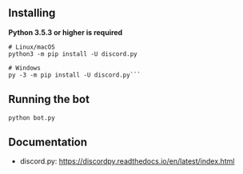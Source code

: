 Installing
----------

**Python 3.5.3 or higher is required**

    # Linux/macOS
    python3 -m pip install -U discord.py

    # Windows
    py -3 -m pip install -U discord.py```

Running the bot 
----------

    python bot.py

Documentation
----------
- discord.py: <https://discordpy.readthedocs.io/en/latest/index.html>